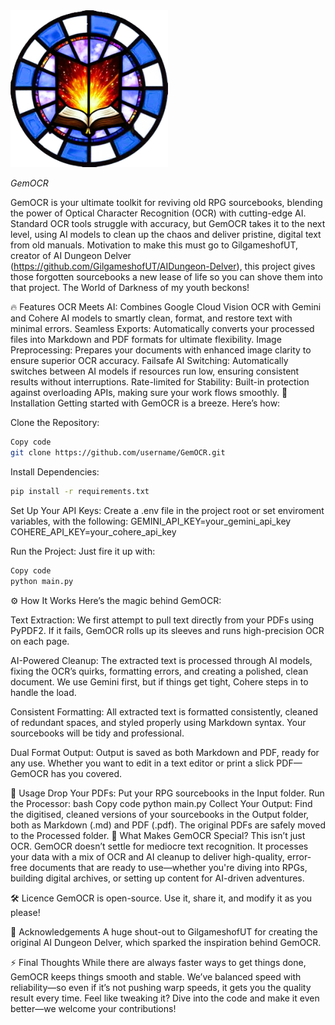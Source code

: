 <img src="./image.png" alt="GemOCR" width="50%">

*GemOCR*

GemOCR is your ultimate toolkit for reviving old RPG sourcebooks, blending the power of Optical Character Recognition (OCR) with cutting-edge AI. Standard OCR tools struggle with accuracy, but GemOCR takes it to the next level, using AI models to clean up the chaos and deliver pristine, digital text from old manuals. Motivation to make this must go to GilgameshofUT, creator of AI Dungeon Delver (https://github.com/GilgameshofUT/AIDungeon-Delver), this project gives those forgotten sourcebooks a new lease of life so you can shove them into that project.  The World of Darkness of my youth beckons!  

🔥 Features
OCR Meets AI: Combines Google Cloud Vision OCR with Gemini and Cohere AI models to smartly clean, format, and restore text with minimal errors.
Seamless Exports: Automatically converts your processed files into Markdown and PDF formats for ultimate flexibility.
Image Preprocessing: Prepares your documents with enhanced image clarity to ensure superior OCR accuracy.
Failsafe AI Switching: Automatically switches between AI models if resources run low, ensuring consistent results without interruptions.
Rate-limited for Stability: Built-in protection against overloading APIs, making sure your work flows smoothly.
🚀 Installation
Getting started with GemOCR is a breeze. Here’s how:

Clone the Repository:

```bash
Copy code
git clone https://github.com/username/GemOCR.git
```

Install Dependencies:

```bash
pip install -r requirements.txt
```
Set Up Your API Keys: Create a .env file in the project root or set enviroment variables, with the following:
GEMINI_API_KEY=your_gemini_api_key
COHERE_API_KEY=your_cohere_api_key


Run the Project: Just fire it up with:

```bash
Copy code
python main.py
```

⚙️ How It Works
Here’s the magic behind GemOCR:

Text Extraction: We first attempt to pull text directly from your PDFs using PyPDF2. If it fails, GemOCR rolls up its sleeves and runs high-precision OCR on each page.

AI-Powered Cleanup: The extracted text is processed through AI models, fixing the OCR’s quirks, formatting errors, and creating a polished, clean document. We use Gemini first, but if things get tight, Cohere steps in to handle the load.

Consistent Formatting: All extracted text is formatted consistently, cleaned of redundant spaces, and styled properly using Markdown syntax. Your sourcebooks will be tidy and professional.

Dual Format Output: Output is saved as both Markdown and PDF, ready for any use. Whether you want to edit in a text editor or print a slick PDF—GemOCR has you covered.

📂 Usage
Drop Your PDFs: Put your RPG sourcebooks in the Input folder.
Run the Processor:
bash
Copy code
python main.py
Collect Your Output: Find the digitised, cleaned versions of your sourcebooks in the Output folder, both as Markdown (.md) and PDF (.pdf). The original PDFs are safely moved to the Processed folder.
🔮 What Makes GemOCR Special?
This isn’t just OCR. GemOCR doesn’t settle for mediocre text recognition. It processes your data with a mix of OCR and AI cleanup to deliver high-quality, error-free documents that are ready to use—whether you're diving into RPGs, building digital archives, or setting up content for AI-driven adventures.

🛠️ Licence
GemOCR is open-source. Use it, share it, and modify it as you please!

🧠 Acknowledgements
A huge shout-out to GilgameshofUT for creating the original AI Dungeon Delver, which sparked the inspiration behind GemOCR.

⚡ Final Thoughts
While there are always faster ways to get things done, GemOCR keeps things smooth and stable. We’ve balanced speed with reliability—so even if it’s not pushing warp speeds, it gets you the quality result every time. Feel like tweaking it? Dive into the code and make it even better—we welcome your contributions!
